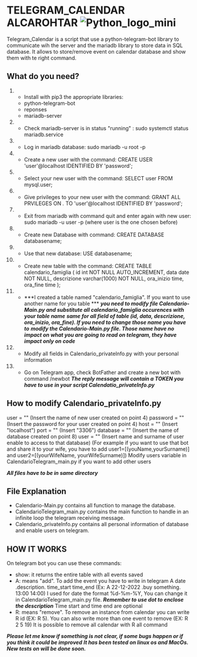 # TELEGRAM_CALENDAR ALCAROHTAR ![Python_logo_mini](https://user-images.githubusercontent.com/89790994/132233323-31f21542-912d-4422-a8ae-3f0cd2d11c8a.jpg)


Telegram_Calendar is a script that use a python-telegram-bot library to communicate wih the server and the mariadb library to store data in SQL database.
It allows to store/remove event on calendar database and show them with te right command.


## What do you need?
1.  - Install with pip3 the appropriate libraries:
	- python-telegram-bot
	- reponses
	- mariadb-server
2.  - Check mariadb-server is in status "running" : sudo systemctl status mariadb.service
3.  - Log in mariadb database: sudo mariadb -u root -p
4.  - Create a new user with the command: CREATE USER 'user'@localhost IDENTIFIED BY 'password';
5.  - Select your new user with the command: SELECT user FROM mysql.user;
6.  - Give privileges to your new user with the command: GRANT ALL PRVILEGES ON *.* TO 'user'@localhost IDENTIFIED BY 'password';
7.  - Exit from mariadb with command quit and enter again with new user: sudo mariadb -u user -p (where user is the one chosen before)
8.  - Create new Database with command: CREATE DATABASE databasename;
9.  - Use that new database: USE databasename;
10. - Create new table with the command:
	CREATE TABLE calendario_famiglia (
    		id int NOT NULL AUTO_INCREMENT,
    		data date NOT NULL,
    		descrizione varchar(1000) NOT NULL,
    		ora_inizio time,
    		ora_fine time
		);
11. - ***I created a table named "calendario_famiglia". If you want to use another name for you table ***
     ***you need to modify file Calendario-Main.py and substitute all calendario_famiglia occurences with your table name***
     ***same for all field of table (id, data, descrizione, ora_inizio, ora_fine). If you need to change those name you have to***
     ***modify the Calendario-Main.py file. Those name have no impact on what you are going to read on telegram, they have impact only on code***
12. - Modify all fields in Calendario_privateInfo.py with your personal information 
13. - Go on Telegram app, check BotFather and create a new bot with command /newbot
     ***The reply message will contain a TOKEN you have to use in your script Calendatio_privateInfo.py***


## How to modify Calendario_privateInfo.py
user 	 = "" (Insert the name of new user created on point 4)
password = "" (Insert the password for your user created on point 4) 
host	 = "" (Insert "localhost")
port	 = "" (Insert "3306")
database = "" (Insert the name of database created on point 8)
user	 = "" (Insert name and surname of user enable to access to that database)
	      (For example if you want to use that bot and share it to your wife, you have to add
		user1=[(youName,yourSurname)] and user2=[(yourWifeName, yourWifeSurname)])
		Modify users variable in CalendarioTelegram_main.py if you want to add other users

 ***All files have to be in same directory***

  
## File Explanation
- Calendario-Main.py contains all function to manage the database.
- CalendarioTelegram_main.py contains the main function to handle in an infinite loop the telegram receiving message.
- Calendario_privateInfo.py contains all personal information of database and enable users on telegram.
  

## HOW IT WORKS
On telegram bot you can use these commands:
- show: it returns the entire table with all events saved
- A: means "add". To add the event you have to write in telegram A date .description. time_start time_end (Ex: A 22-12-2022 .buy something. 13:00 14:00)
  I used for date the format %d-%m-%Y, You can change it in CalendarioTelegram_main.py file. ***Remember to use dot to enclose the description***
  Time start and time end are optional
- R: means "remove". To remove an instance from calendar you can write R id (EX: R 5). You can also write more than one event to remove (EX: R 2 5 19)
  It is possible to remove all calendar with R all command



***Please let me know if something is not clear, if some bugs happen or if you think it could be improved***
***It has been tested on linux os and MacOs. New tests on will be done soon.***

